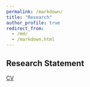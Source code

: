 ```yaml
---
permalink: /markdown/
title: "Research"
author_profile: true
redirect_from: 
  - /md/
  - /markdown.html
---
```


## Research Statement
[CV](files/rs.pdf)


 

